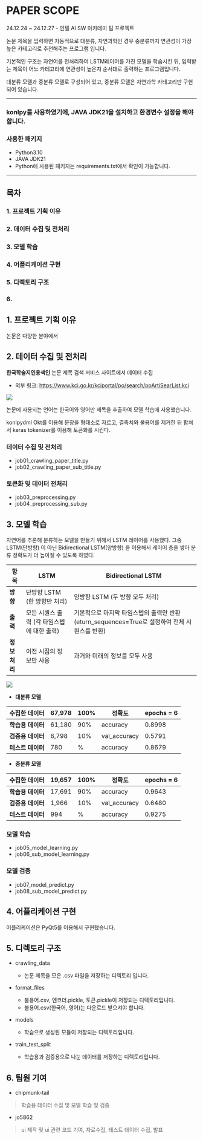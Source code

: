 # PAPER SCOPE
24.12.24 ~ 24.12.27 - 인텔 AI SW 아카데미 팀 프로젝트

논문 제목을 입력하면 자동적으로 대분류, 자연과학인 경우 중분류까지 연관성이 가장 높은 카테고리로 추천해주는 프로그램 입니다.

기본적인 구조는 자연어를 전처리하여 LSTM레이어를 가진 모델을 학습시킨 뒤, 입력받는 제목이 어느 카테고리에 연관성이 높은지 순서대로 출력하는 프로그램입니다.

대분류 모델과 중분류 모델로 구성되어 있고, 중분류 모델은 자연과학 카테고리만 구현되어 있습니다.

--------------------------------------------------------------------------------------------------

### konlpy를 사용하였기에, JAVA JDK21을 설치하고 환경변수 설정을 해야합니다. 

### 사용한 패키지
- Python3.10
- JAVA JDK21
- Python에 사용된 패키지는 requirements.txt에서 확인이 가능합니다.

--------------------------------------------------------------------------------------------------

## 목차
### 1. 프로젝트 기획 이유
### 2. 데이터 수집 및 전처리
### 3. 모델 학습
### 4. 어플리케이션 구현
### 5. 디렉토리 구조
### 6. 


## 1. 프로젝트 기획 이유
논문은 다양한 분야에서 


## 2. 데이터 수집 및 전처리


**한국학술지인용색인** 논문 제목 검색 서비스 사이트에서 데이터 수집
- 외부 링크: https://www.kci.go.kr/kciportal/po/search/poArtiSearList.kci
<img src="C:\Users\user\Desktop\2024-12-26 162236.png">


논문에 사용되는 언어는 한국어와 영어만 제목을 추출하여 모델 학습에 사용했습니다.


konlpydml Okt를 이용해 문장을 형태소로 자르고, 결측치와 불용어를 제거한 뒤 합쳐서 keras tokenizer를 이용해 토큰화를 시킨다.


### 데이터 수집 및 전처리
- job01_crawling_paper_title.py
- job02_crawling_paper_sub_title.py

### 토큰화 및 데이터 전처리
- job03_preprocessing.py
- job04_preprocessing_sub.py


## 3. 모델 학습

자연어를 추론해 분류하는 모델을 만들기 위해서 LSTM 레이어를 사용했다.
그중 LSTM(단방향) 이 아닌 Bidirectional LSTM(양방향) 을 이용해서 레이어 층을 쌓아 분류 정확도가 더 높아질 수 있도록 하였다.


| 항목                             | LSTM | Bidirectional LSTM               |
|----------------------------------|------------------------------------------------------|------------------------------------------------------------|
| **방향**                         | 단방향 LSTM (한 방향만 처리)                            | 양방향 LSTM (두 방향 모두 처리)                              |
| **출력**                         | 모든 시퀀스 출력 (각 타임스텝에 대한 출력)              | 기본적으로 마지막 타임스텝의 출력만 반환 (eturn_sequences=True로 설정하여 전체 시퀀스를 반환) |
| **정보 처리**                    | 이전 시점의 정보만 사용                               | 과거와 미래의 정보를 모두 사용                              |



<img src="C:\Users\user\Desktop\flow01.png">

- **대분류 모델**

| **수집한 데이터** | 67,978 | 100% | 정확도       | epochs = 6 |
|-------------------|--------|------|--------------|------------|
| **학습용 데이터** | 61,180 | 90%  | accuracy     | 0.8998     |
| **검증용 데이터** | 6,798  | 10%  | val_accuracy | 0.5791     |
| **테스트 데이터** | 780    | %    | accuracy     | 0.8679     |



- **중분류 모델**

| **수집한 데이터** | 19,657 | 100% | 정확도       | epochs = 6 |
|-------------------|--------|------|--------------|------------|
| **학습용 데이터** | 17,691 | 90%  | accuracy     | 0.9643     |
| **검증용 데이터** | 1,966  | 10%  | val_accuracy | 0.6480     |
| **테스트 데이터** | 994    | %    | accuracy     | 0.9275     |



### 모델 학습
- job05_model_learning.py
- job06_sub_model_learning.py

### 모델 검증
- job07_model_predict.py
- job08_sub_model_predict.py




## 4. 어플리케이션 구현


어플리케이션은 PyQt5를 이용해서 구현했습니다.









## 5. 디렉토리 구조
- crawling_data
  - 논문 제목을 모은 .csv 파일을 저장하는 디렉토리 입니다.

- format_files
  - 불용어.csv, 엔코더.pickle, 토큰.pickle이 저장되는 디렉토리입니다.
  - 불용어.csv(한국어, 영어)는 다운로드 받으셔야 합니다.

- models
  - 학습으로 생성된 모듈이 저장되는 디렉토리입니다.

- train_test_split
  - 학습용과 검증용으로 나눈 데이터를 저장하는 디렉토리입니다.




## 6. 팀원 기여


- chipmunk-tail

> 학습용 데이터 수집 및 
> 모델 학습 및 검증

- jo5862

> ui 제작 및 ui 관련 코드 기여, 
> 자료수집, 테스트 데이터 수집, 발표



